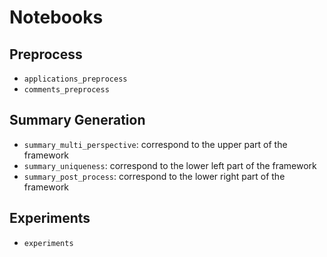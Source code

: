 # Notebooks

## Preprocess
- `applications_preprocess` 
- `comments_preprocess`

## Summary Generation
- `summary_multi_perspective`: correspond to the upper part of the framework
- `summary_uniqueness`: correspond to the lower left part of the framework
- `summary_post_process`: correspond to the lower right part of the framework

## Experiments
- `experiments`